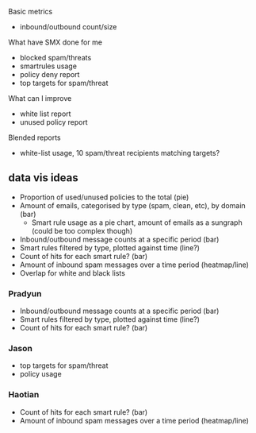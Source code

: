 Basic metrics
- inbound/outbound count/size

What have SMX done for me
- blocked spam/threats
- smartrules usage
- policy deny report
- top targets for spam/threat

What can I improve
- white list report
- unused policy report

Blended reports
- white-list usage, 10 spam/threat recipients matching targets?


## data vis ideas
- Proportion of used/unused policies to the total (pie)
- Amount of emails, categorised by type (spam, clean, etc), by domain (bar)
	- Smart rule usage as a pie chart, amount of emails as a sungraph (could be too complex though)
- Inbound/outbound message counts at a specific period (bar)
- Smart rules filtered by type, plotted against time (line?)
- Count of hits for each smart rule? (bar)
- Amount of inbound spam messages over a time period (heatmap/line)
- Overlap for white and black lists

### Pradyun
- Inbound/outbound message counts at a specific period (bar)
- Smart rules filtered by type, plotted against time (line?)
- Count of hits for each smart rule? (bar)

### Jason
- top targets for spam/threat
- policy usage

### Haotian
- Count of hits for each smart rule? (bar)
- Amount of inbound spam messages over a time period (heatmap/line)